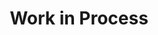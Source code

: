 ---
title: "Work in Process"
permalink: /maintenance/
excerpt: "Maintenance page"
related: false
share: false
sidebar:
    nav: ""
header:
  image: /assets/images/rt-maintenance.png
---